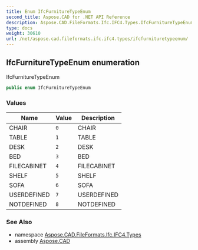 ```yaml
---
title: Enum IfcFurnitureTypeEnum
second_title: Aspose.CAD for .NET API Reference
description: Aspose.CAD.FileFormats.Ifc.IFC4.Types.IfcFurnitureTypeEnum enum. IfcFurnitureTypeEnum
type: docs
weight: 30610
url: /net/aspose.cad.fileformats.ifc.ifc4.types/ifcfurnituretypeenum/
---
```

## IfcFurnitureTypeEnum enumeration

IfcFurnitureTypeEnum

```csharp
public enum IfcFurnitureTypeEnum
```

### Values

| Name | Value | Description |
| --- | --- | --- |
| CHAIR | `0` | CHAIR |
| TABLE | `1` | TABLE |
| DESK | `2` | DESK |
| BED | `3` | BED |
| FILECABINET | `4` | FILECABINET |
| SHELF | `5` | SHELF |
| SOFA | `6` | SOFA |
| USERDEFINED | `7` | USERDEFINED |
| NOTDEFINED | `8` | NOTDEFINED |

### See Also

* namespace [Aspose.CAD.FileFormats.Ifc.IFC4.Types](../../aspose.cad.fileformats.ifc.ifc4.types/)
* assembly [Aspose.CAD](../../)


